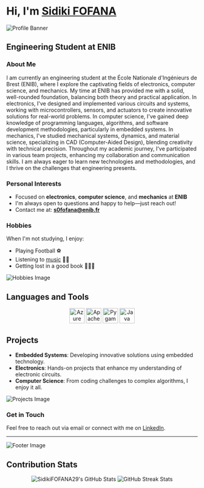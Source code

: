 # **Hi, I'm [Sidiki FOFANA](https://github.com/SidikiFOFANA29)** 

![Profile Banner](https://example.com/path/to/your/banner/image.jpg)

## **Engineering Student at ENIB**

### **About Me**
I am currently an engineering student at the École Nationale d'Ingénieurs de Brest (ENIB), where I explore the captivating fields of electronics, computer science, and mechanics. My time at ENIB has provided me with a solid, well-rounded foundation, balancing both theory and practical application.
In electronics, I've designed and implemented various circuits and systems, working with microcontrollers, sensors, and actuators to create innovative solutions for real-world problems.
In computer science, I've gained deep knowledge of programming languages, algorithms, and software development methodologies, particularly in embedded systems.
In mechanics, I've studied mechanical systems, dynamics, and material science, specializing in CAD (Computer-Aided Design), blending creativity with technical precision.
Throughout my academic journey, I've participated in various team projects, enhancing my collaboration and communication skills. I am always eager to learn new technologies and methodologies, and I thrive on the challenges that engineering presents.

### **Personal Interests**
- Focused on **electronics**, **computer science**, and **mechanics** at **ENIB**
- I'm always open to questions and happy to help—just reach out!
- Contact me at: **s0fofana@enib.fr**

### **Hobbies**
When I'm not studying, I enjoy:
- Playing Football ⚽️
- Listening to [music](https://open.spotify.com/) 🎵🎶
- Getting lost in a good book 📕📖📗

![Hobbies Image](https://example.com/path/to/hobbies/image.jpg)

## **Languages and Tools**
<p align="center">
    <img src="https://www.vectorlogo.zone/logos/microsoft_azure/microsoft_azure-icon.svg" alt="Azure" width="40" height="40"/>
    <img src="https://httpd.apache.org/images/apache_logo.png" alt="Apache" width="40" height="40"/>
    <img src="https://www.pygame.org/docs/ref/image.html#pygame.image.load" alt="Pygame" width="40" height="40"/>
    <img src="https://www.vectorlogo.zone/logos/java/java-icon.svg" alt="Java" width="40" height="40"/>
    <!-- Add more icons with relevant URLs -->
</p>

## **Projects**
- **Embedded Systems**: Developing innovative solutions using embedded technology.
- **Electronics**: Hands-on projects that enhance my understanding of electronic circuits.
- **Computer Science**: From coding challenges to complex algorithms, I enjoy it all.

![Projects Image](https://example.com/path/to/projects/image.jpg)

### **Get in Touch**
Feel free to reach out via email or connect with me on [LinkedIn](https://www.linkedin.com/in/sidikifofana).

---

![Footer Image](https://example.com/path/to/footer/image.jpg)

## **Contribution Stats**
<p align="center">
    <img src="https://github-readme-stats.vercel.app/api?username=SidikiFOFANA29&show_icons=true&locale=en&theme=radical" alt="SidikiFOFANA29's GitHub Stats" />
    <img src="https://github-readme-streak-stats.herokuapp.com/?user=SidikiFOFANA29&theme=radical" alt="GitHub Streak Stats" />
</p>
